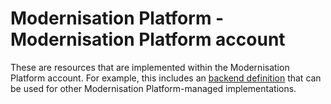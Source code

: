 # Modernisation Platform - Modernisation Platform account

These are resources that are implemented within the Modernisation Platform account. For example, this includes an [backend definition](main.tf) that can be used for other Modernisation Platform-managed implementations.
